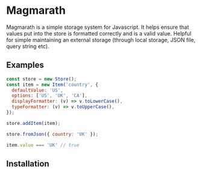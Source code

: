 # Magmarath

Magmarath is a simple storage system for Javascript. It helps ensure that values put into the store is formatted correctly and is a valid value. Helpful for simple maintaining an external storage (through local storage, JSON file, query string etc).

## Examples

```js
const store = new Store();
const item = new Item('country', {
  defaultValue: 'US',
  options: ['US', 'UK', 'CA'],
  displayFormatter: (v) => v.toLowerCase(),
  typeFormatter: (v) => v.toUpperCase(),
});

store.addItem(item);

store.fromJson({ country: 'UK' });

item.value === 'UK' // true
```

## Installation
